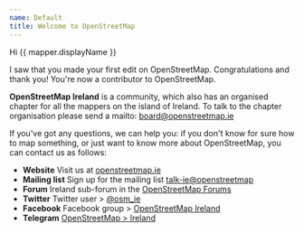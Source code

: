 ```yaml
---
name: Default
title: Welcome to OpenStreetMap
---
```


Hi {{ mapper.displayName }}

I saw that you made your first edit on OpenStreetMap. Congratulations and thank you! You're now a contributor to OpenStreetMap.

**OpenStreetMap Ireland** is a community, which also has an organised chapter for all the mappers on the island of Ireland. To talk to the chapter organisation please send a mailto: [board@openstreetmap.ie](mailto:board@openstreetmap.ie)

If you've got any questions, we can help you: if you don't know for sure how to map something, or just want to know more about OpenStreetMap, you can contact us as follows:

- **Website** Visit us at [openstreetmap.ie](https://openstreetmap.ie)
- **Mailing list** Sign up for the mailing list [talk-ie@openstreetmap](https://lists.openstreetmap.org/listinfo/talk-ie)
- **Forum** Ireland sub-forum in the [OpenStreetMap Forums](https://community.openstreetmap.org/c/communities/ie/54)
- **Twitter** Twitter user > [@osm_ie](https://twitter.com/osm_ie)
- **Facebook** Facebook group > [OpenStreetMap Ireland](https://www.facebook.com/groups/OpenStreetMapIreland/)
- **Telegram** [OpenStreetMap > Ireland](https://t.me/+d7GLr3OVUGgyYWIy)
